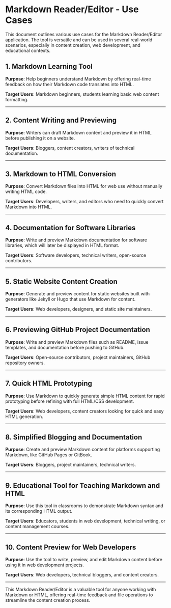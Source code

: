 
# Markdown Reader/Editor - Use Cases

This document outlines various use cases for the Markdown Reader/Editor application. The tool is versatile and can be used in several real-world scenarios, especially in content creation, web development, and educational contexts.

## 1. Markdown Learning Tool

**Purpose**: 
Help beginners understand Markdown by offering real-time feedback on how their Markdown code translates into HTML.

**Target Users**: 
Markdown beginners, students learning basic web content formatting.

---

## 2. Content Writing and Previewing

**Purpose**: 
Writers can draft Markdown content and preview it in HTML before publishing it on a website.

**Target Users**: 
Bloggers, content creators, writers of technical documentation.

---

## 3. Markdown to HTML Conversion

**Purpose**: 
Convert Markdown files into HTML for web use without manually writing HTML code.

**Target Users**: 
Developers, writers, and editors who need to quickly convert Markdown into HTML.

---

## 4. Documentation for Software Libraries

**Purpose**: 
Write and preview Markdown documentation for software libraries, which will later be displayed in HTML format.

**Target Users**: 
Software developers, technical writers, open-source contributors.

---

## 5. Static Website Content Creation

**Purpose**: 
Generate and preview content for static websites built with generators like Jekyll or Hugo that use Markdown for content.

**Target Users**: 
Web developers, designers, and static site maintainers.

---

## 6. Previewing GitHub Project Documentation

**Purpose**: 
Write and preview Markdown files such as README, issue templates, and documentation before pushing to GitHub.

**Target Users**: 
Open-source contributors, project maintainers, GitHub repository owners.

---

## 7. Quick HTML Prototyping

**Purpose**: 
Use Markdown to quickly generate simple HTML content for rapid prototyping before refining with full HTML/CSS development.

**Target Users**: 
Web developers, content creators looking for quick and easy HTML generation.

---

## 8. Simplified Blogging and Documentation

**Purpose**: 
Create and preview Markdown content for platforms supporting Markdown, like GitHub Pages or GitBook.

**Target Users**: 
Bloggers, project maintainers, technical writers.

---

## 9. Educational Tool for Teaching Markdown and HTML

**Purpose**: 
Use this tool in classrooms to demonstrate Markdown syntax and its corresponding HTML output.

**Target Users**: 
Educators, students in web development, technical writing, or content management courses.

---

## 10. Content Preview for Web Developers

**Purpose**: 
Use the tool to write, preview, and edit Markdown content before using it in web development projects.

**Target Users**: 
Web developers, technical bloggers, and content creators.

---

This Markdown Reader/Editor is a valuable tool for anyone working with Markdown or HTML, offering real-time feedback and file operations to streamline the content creation process.
